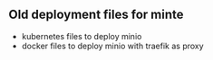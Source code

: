 ## Old deployment files for minte

- kubernetes files to deploy minio
- docker files to deploy minio with traefik as proxy


